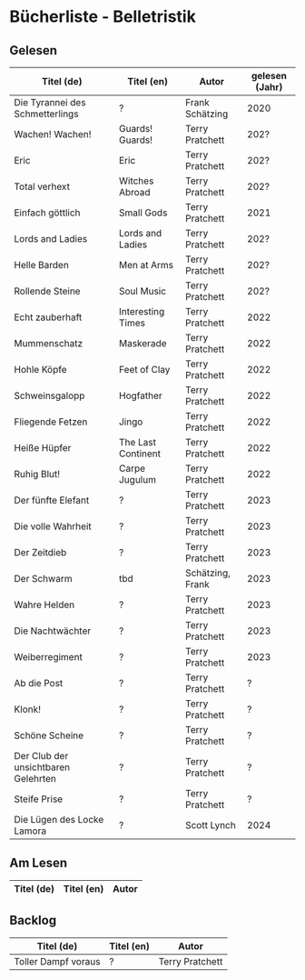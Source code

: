 # Bücherliste - Belletristik

## Gelesen

| Titel (de)                            | Titel (en)        | Autor | gelesen (Jahr) |
| --- | --- | --- | --- |
| Die Tyrannei des Schmetterlings       | ?                 | Frank Schätzing | 2020 |
| Wachen! Wachen!                       | Guards! Guards!   | Terry Pratchett | 202? |
| Eric                                  | Eric              | Terry Pratchett | 202? |
| Total verhext                         | Witches Abroad    | Terry Pratchett | 202? |
| Einfach göttlich                      | Small Gods        | Terry Pratchett | 2021 |
| Lords and Ladies                      | Lords and Ladies  | Terry Pratchett | 202? |
| Helle Barden                          | Men at Arms       | Terry Pratchett | 202? |
| Rollende Steine                       | Soul Music        | Terry Pratchett | 202? |
| Echt zauberhaft                       | Interesting Times | Terry Pratchett | 2022 |
| Mummenschatz                          | Maskerade         | Terry Pratchett | 2022 |
| Hohle Köpfe                           | Feet of Clay      | Terry Pratchett | 2022 |
| Schweinsgalopp                        | Hogfather         | Terry Pratchett | 2022 |
| Fliegende Fetzen                      | Jingo             | Terry Pratchett | 2022 |
| Heiße Hüpfer                          | The Last Continent | Terry Pratchett | 2022 |
| Ruhig Blut!                           | Carpe Jugulum     | Terry Pratchett | 2022 |
| Der fünfte Elefant | ? | Terry Pratchett | 2023 |
| Die volle Wahrheit | ? | Terry Pratchett | 2023 |
| Der Zeitdieb | ? | Terry Pratchett | 2023 |
| Der Schwarm | tbd | Schätzing, Frank | 2023 |
| Wahre Helden | ? | Terry Pratchett | 2023 |
| Die Nachtwächter | ? | Terry Pratchett | 2023 |
| Weiberregiment | ? | Terry Pratchett | 2023 |
| Ab die Post | ? | Terry Pratchett | ? |
| Klonk! | ? | Terry Pratchett | ? |
| Schöne Scheine | ? | Terry Pratchett | ? |
| Der Club der unsichtbaren Gelehrten | ? | Terry Pratchett | ? |
| Steife Prise | ? | Terry Pratchett | ? |
| Die Lügen des Locke Lamora | ? | Scott Lynch | 2024 |

## Am Lesen


| Titel (de) | Titel (en) | Autor |
| --- | --- | --- |



## Backlog


| Titel (de) | Titel (en) | Autor |
| --- | --- | --- |
| Toller Dampf voraus | ? | Terry Pratchett |
